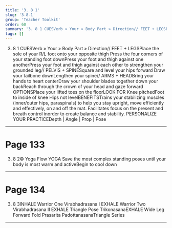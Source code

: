 ```yaml
---
title: '3. 8 1'
slug: '3-8-1'
group: 'Teacher Toolkit'
order: 60
summary: '3. 8 1 CUESVerb » Your » Body Part » Direction// FEET + LEGSPlace the sole of your R/L foot onto your opposite thigh Press the four corners of your standing foot downPress your foo'
tags: []
---
```


3. 8 1
CUESVerb » Your » Body Part » Direction// FEET + LEGSPlace the sole of your R/L foot onto your opposite thigh Press the four corners of your standing foot downPress your foot and thigh against one anotherPress your foot and thigh against each other to strengthen your grounded leg// PELVIS + SPINESquare and level your hips forward Draw your tailbone downLengthen your spine// ARMS + HEADBring your hands to heart centerDraw your shoulder blades together down your backReach through the crown of your head and gaze forward
OPTIONSPlace your lifted toes on the floorLOOK FOR Knee pitchedFoot to inside of knee Hips not levelBENEFITSTrains your stabilizing muscles (inner/outer hips, paraspinals) to help you stay upright, move efficiently and effectively, on and off the mat. Facilitates focus on the present and breath control inorder to create balance and stability.
PERSONALIZE YOUR PRACTICEDepth | Angle | Prop | Pose

---

# Page 133

3. 8 2© Yoga Flow YOGA Save the most complex standing poses until your body is most warm and activeBegin to cool down

---

# Page 134

3. 8 3INHALE Warrior One Virabhadrasana I EXHALE Warrior Two Virabhadrasana II EXHALE Triangle Pose TrikonasanaEXHALE Wide Leg Forward Fold Prasarita PadottanasanaTriangle Series

---
